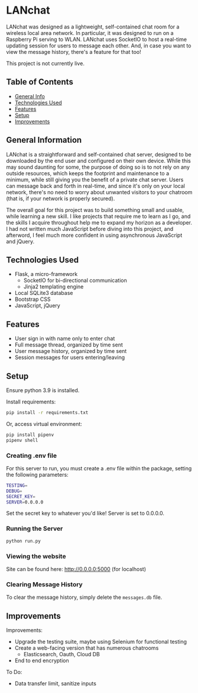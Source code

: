 # LANchat
LANchat was designed as a lightweight, self-contained chat room for a wireless local area network. In particular, it was designed to run on a Raspberry Pi serving to WLAN. LANchat uses SocketIO to host a real-time updating session for users to message each other. And, in case you want to view the message history, there's a feature for that too!

This project is not currently live.


## Table of Contents
* [General Info](#general-information)
* [Technologies Used](#technologies-used)
* [Features](#features)
* [Setup](#setup)
* [Improvements](#improvements)


## General Information
LANchat is a straightforward and self-contained chat server, designed to be downloaded by the end user and configured on their own device. While this may sound daunting for some, the purpose of doing so is to not rely on any outside resources, which keeps the footprint and maintenance to a minimum, while still giving you the benefit of a private chat server. Users can message back and forth in real-time, and since it's only on your local network, there's no need to worry about unwanted visitors to your chatroom (that is, if your network is properly secured).

The overall goal for this project was to build something small and usable, while learning a new skill. I like projects that require me to learn as I go, and the skills I acquire throughout help me to expand my horizon as a developer. I had not written much JavaScript before diving into this project, and afterword, I feel much more confident in using asynchronous JavaScript and jQuery.


## Technologies Used
- Flask, a micro-framework
    - SocketIO for bi-directional communication
    - Jinja2 templating engine
- Local SQLite3 database
- Bootstrap CSS
- JavaScript, jQuery


## Features
- User sign in with name only to enter chat
- Full message thread, organized by time sent
- User message history, organized by time sent
- Session messages for users entering/leaving


## Setup
Ensure python 3.9 is installed.

Install requirements:
```bash
pip install -r requirements.txt
```

Or, access virtual environment:
```bash
pip install pipenv
pipenv shell
```

### Creating .env file
For this server to run, you must create a .env file within the package, setting the following parameters:
```bash
TESTING=
DEBUG=
SECRET_KEY=
SERVER=0.0.0.0
```
Set the secret key to whatever you'd like! Server is set to 0.0.0.0.

### Running the Server
```bash
python run.py
```

### Viewing the website
Site can be found here: http://0.0.0.0:5000
(for localhost)

### Clearing Message History
To clear the message history, simply delete the `messages.db` file.


## Improvements
Improvements:
- Upgrade the testing suite, maybe using Selenium for functional testing
- Create a web-facing version that has numerous chatrooms
    - Elasticsearch, Oauth, Cloud DB
- End to end encryption

To Do:
- Data transfer limit, sanitize inputs
